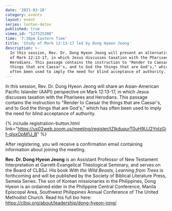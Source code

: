 ```yaml
---
date: '2021-03-18'
category: events
layout: event
series: lenten-detox
published: true
vimeo_id: "527525388"
time: '7:30pm Eastern Time'
title: 'Study of Mark 12:13-17 led by Dong Hyeon Jeong'
description: >-
  In this session, Rev. Dr. Dong Hyeon Jeong will present an alternative reading
  of Mark 12:13-17, in which Jesus discusses taxation with the Pharisees and
  Herodians. This passage contains the instruction to "Render to Caesar the
  things that are Caesar's, and to God the things that are God's," which has
  often been used to imply the need for blind acceptance of authority.
---
```


In this session, Rev. Dr. Dong Hyeon Jeong will share an Asian-American Pacific Islander (AAPI) perspective on Mark 12:13-17, in which Jesus discusses taxation with the Pharisees and Herodians. This passage contains the instruction to "Render to Caesar the things that are Caesar's, and to God the things that are God's," which has often been used to imply the need for blind acceptance of authority.

{% include registration-button.html link="https://us02web.zoom.us/meeting/register/tZIkduqurT0uH9UJ2YnlzGif-qlsxOpM1J_B" %}

After registering, you will receive a confirmation email containing information about joining the meeting.

**Rev. Dr. Dong Hyeon Jeong** is an Assistant Professor of New Testament Interpretation at Garrett-Evangelical Theological Seminary, and serves on the Board of CLBSJ. His book _With the Wild Beasts, Learning from Trees_ is forthcoming and will be published by the Society of Biblical Literature Press, Semeia Series. The son of Korean missionaries in the Philippines, Dong Hyeon is an ordained elder in the Philippine Central Conference, Manila Episcopal Area, Southwest Philippines Annual Conference of The United Methodist Church. Read his full bio here:
<https://clbsj.org/about/leadership/dong-hyeon-jong/>
